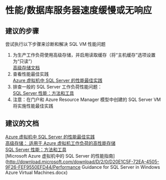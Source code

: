 <properties
    pageTitle="performance/database server is slow or unresponsive"
    description="性能/数据库服务器速度缓慢或无响应"
    service="microsoft.compute"
    resource="virtualmachines"
    authors="aashu"
    displayOrder=""
    selfHelpType="generic"
    supportTopicIds="32511138"
    resourceTags="windowsSQL"
    productPesIds="14745"
    cloudEnvironments="public"
/>


# 性能/数据库服务器速度缓慢或无响应

## **建议的步骤**
尝试执行以下步骤来诊断和解决 SQL VM 性能问题

1. 为生产工作负荷使用高级存储，并启用读取缓存（将“主机缓存”选项设置为“只读”）<br>
[高级存储文档](https://azure.microsoft.com/documentation/articles/storage-premium-storage/)
2. 查看性能最佳实践<br>
[Azure 虚拟机中 SQL Server 的性能最佳实践](https://azure.microsoft.com/documentation/articles/virtual-machines-windows-sql-performance/)
3. 排查一般的 SQL Server 工作负荷性能问题：<br>
[SQL Server 性能：方法和工具](https://docs.com/ajith-krishnan/8919/sql-server-performance-troubleshooting-approach)
4. 注意：在门户和 Azure Resource Manager 模型中创建的 SQL Server VM 将实施性能最佳实践

## **建议的文档**
[Azure 虚拟机中 SQL Server 的性能最佳实践](https://azure.microsoft.com/documentation/articles/virtual-machines-windows-sql-performance/)<br>
[高级存储： 适用于 Azure 虚拟机工作负荷的高性能存储](https://azure.microsoft.com/documentation/articles/storage-premium-storage/)<br>
[SQL Server 性能：方法和工具](https://docs.com/ajith-krishnan/8919/sql-server-performance-troubleshooting-approach)<br>
[Microsoft Azure 虚拟机中的 SQL Server 的性能指南](http://download.microsoft.com/download/D/2/0/D20E1C5F-72EA-4505-9F26-FEF9550EFD44/Performance Guidance for SQL Server in Windows Azure Virtual Machines.docx)



<!--HONumber=Jul16_HO4-->


